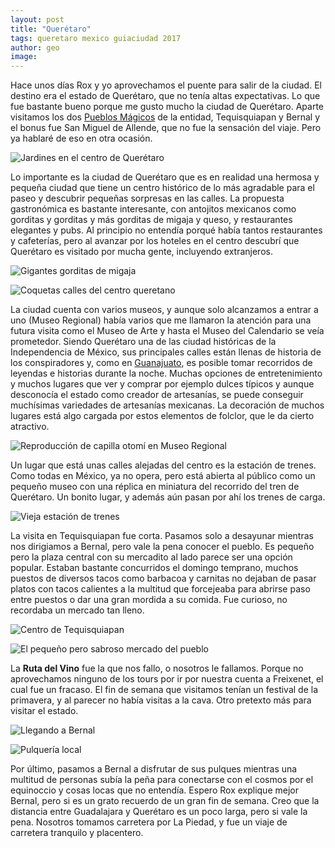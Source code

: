 ```yaml
---
layout: post
title: "Querétaro"
tags: queretaro mexico guiaciudad 2017
author: geo
image: 
---
```


Hace unos días Rox y yo aprovechamos el puente para salir de la ciudad. El destino era el estado de Querétaro, que no tenía altas expectativas. Lo que fue bastante bueno porque me gusto mucho la ciudad de Querétaro. Aparte visitamos los dos [Pueblos Mágicos](/mexico-pueblos-magicos/) de la entidad, Tequisquiapan y Bernal y el bonus fue San Miguel de Allende, que no fue la sensación del viaje. Pero ya hablaré de eso en otra ocasión.

![Jardines en el centro de Querétaro](/images/2017/03/IMG_1503.JPG)

Lo importante es la ciudad de Querétaro que es en realidad una hermosa y pequeña ciudad que tiene un centro histórico de lo más agradable para el paseo y descubrir pequeñas sorpresas en las calles. La propuesta gastronómica es bastante interesante, con antojitos mexicanos como gorditas y gorditas y más gorditas de migaja y queso, y restaurantes elegantes y pubs. Al principio no entendía porqué había tantos restaurantes y cafeterías, pero al avanzar por los hoteles en el centro descubrí que Querétaro es visitado por mucha gente, incluyendo extranjeros.

![Gigantes gorditas de migaja](/images/2017/03/IMG_1561.JPG)

![Coquetas calles del centro queretano](/images/2017/03/IMG_1549.JPG)

La ciudad cuenta con varios museos, y aunque solo alcanzamos a entrar a uno (Museo Regional) había varios que me llamaron la atención para una futura visita como el Museo de Arte y hasta el Museo del Calendario se veía prometedor. Siendo Querétaro una de las ciudad históricas de la Independencia de México, sus principales calles están llenas de historia de los conspiradores y, como en [Guanajuato](/tag/guanajuato), es posible tomar recorridos de leyendas e historias durante la noche. Muchas opciones de entretenimiento y muchos lugares que ver y comprar por ejemplo dulces típicos y aunque desconocía el estado como creador de artesanías, se puede conseguir muchísimas variedades de artesanías mexicanas. La decoración de muchos lugares está algo cargada por estos elementos de folclor, que le da cierto atractivo.

![Reproducción de capilla otomí en Museo Regional](/images/2017/03/IMG_1522.JPG)

Un lugar que está unas calles alejadas del centro es la estación de trenes. Como todas en México, ya no opera, pero está abierta al público como un pequeño museo con una réplica en miniatura del recorrido del tren de Querétaro. Un bonito lugar, y además aún pasan por ahí los trenes de carga.

![Vieja estación de trenes](/images/2017/03/IMG_1584.JPG)

La visita en Tequisquiapan fue corta. Pasamos solo a desayunar mientras nos dirigiamos a Bernal, pero vale la pena conocer el pueblo. Es pequeño pero la plaza central con su mercadito al lado parece ser una opción popular. Estaban bastante concurridos el domingo temprano, muchos puestos de diversos tacos como barbacoa y carnitas no dejaban de pasar platos con tacos calientes a la multitud que forcejeaba para abrirse paso entre puestos o dar una gran mordida a su comida. Fue curioso, no recordaba un mercado tan lleno.

![Centro de Tequisquiapan](/images/2017/03/IMG_1619.JPG)

![El pequeño pero sabroso mercado del pueblo](/images/2017/03/IMG_1637.JPG)

La **Ruta del Vino** fue la que nos fallo, o nosotros le fallamos. Porque no aprovechamos ninguno de los tours por ir por nuestra cuenta a Freixenet, el cual fue un fracaso. El fin de semana que visitamos tenían un festival de la primavera, y al parecer no había visitas a la cava. Otro pretexto más para visitar el estado.

![Llegando a Bernal](/images/2017/03/IMG_1678.JPG)

![Pulquería local](/images/2017/03/IMG_1704.JPG)

Por último, pasamos a Bernal a disfrutar de sus pulques mientras una multitud de personas subía la peña para conectarse con el cosmos por el equinoccio y cosas locas que no entendía. Espero Rox explique mejor Bernal, pero si es un grato recuerdo de un gran fin de semana. Creo que la distancia entre Guadalajara y Querétaro es un poco larga, pero si vale la pena. Nosotros tomamos carretera por La Piedad, y fue un viaje de carretera tranquilo y placentero.
